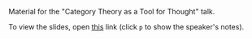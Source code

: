 Material for the "Category Theory as a Tool for Thought" talk.

To view the slides, open [this](https://ncreep.github.io/category-theory-as-a-tool-for-thought/presentation/presentation.html) link (click `p` to show the speaker's notes).